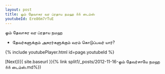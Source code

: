 ```yaml
---
layout: post
title: ஓம் தேவாசுர வர ப்ரதாய நமஹ ௧௧ டைம்ஸ்
youtubeId: Ere86m7rTuE
---
```

 
 
 ஓம் தேவாசுர வர ப்ரதாய நமஹ  
 
 -  தேவர்களுக்கும் அசுரர்களுக்கும் வரம் கொடுப்பவர் யார்? 
 
  
 
  
 
 
 
 
 
 


{% include youtubePlayer.html id=page.youtubeId %}
 
[Next]({{ site.baseurl }}{% link  split1/_posts/2012-11-16-ஓம் தேவர்சாயே நமஹ ௧௧ டைம்ஸ்.md%})
 
